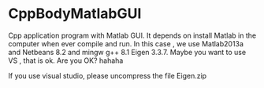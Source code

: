 # CppBodyMatlabGUI

Cpp application program with Matlab GUI. It depends on install Matlab in the computer when ever compile and run. In this case , we use Matlab2013a and Netbeans 8.2 and mingw g++ 8.1 Eigen 3.3.7. Maybe you want to use VS , that is ok. Are you OK? hahaha

If you use visual studio, please uncompress the file Eigen.zip
